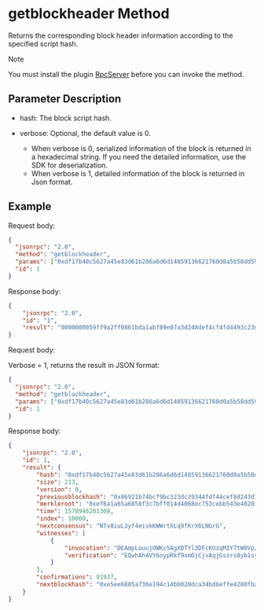﻿# getblockheader Method

Returns the corresponding block header information according to the specified script hash.

> [!Note]
>
> You must install the plugin [RpcServer](https://github.com/neo-project/neo-modules/releases) before you can invoke the method.

## Parameter Description

* hash: The block script hash.

* verbose: Optional, the default value is 0. 
  * When verbose is 0, serialized information of the block is returned in a hexadecimal string. If you need the detailed information, use the SDK for deserialization. 
  * When verbose is 1, detailed information of the block is returned in Json format. 

## Example

Request body:

```json
{
  "jsonrpc": "2.0",
  "method": "getblockheader",
  "params": ["0xdf17b40c5627a45e83d61b286a6d6d14859136621760d0a5b58dd59d18fd53d4", 0],
  "id": 1
}
```

Response body:

```json
{
    "jsonrpc": "2.0", 
    "id": "1", 
    "result": "0000000059ff9a2ff0861bda1abf89e07a3d248def4cf4fd4493c23d32bcf9bc741b92867ac9948cd23059eb880182e443b5eb3c75ec68404d01ff7b3c8f85a6651a6aefdc0687a06f0100001027000057c8f7a5b8d6758f18fb906eaf03f007da0a9f2601420c4026a4ba2eba339629ce40817053625dc315c294cea30863bb56d15a7fb2f3445d615fa0d201b940e3df662c71b200e355b8193e746b36143dcb9de3669962fc852b110c21021e1563aa32a5191ff7198e8c28ef02a8c6b33aecf326f5b32c6a620138d4201b110b413073b3bb00"
}
```

Request body:

Verbose = 1, returns the result in JSON format:

```json
{
  "jsonrpc": "2.0",
  "method": "getblockheader",
  "params": ["0xdf17b40c5627a45e83d61b286a6d6d14859136621760d0a5b58dd59d18fd53d4", 1],
  "id": 1
}
```

Response body:

```json
{
    "jsonrpc": "2.0",
    "id": 1,
    "result": {
        "hash": "0xdf17b40c5627a45e83d61b286a6d6d14859136621760d0a5b58dd59d18fd53d4",
        "size": 213,
        "version": 0,
        "previousblockhash": "0x86921b74bcf9bc323dc29344fdf44cef8d243d7ae089bf1ada1b86f02f9aff59",
        "merkleroot": "0xef6a1a65a6858f3c7bff014d4068ec753cebb543e4820188eb5930d28c94c97a",
        "time": 1578946201308,
        "index": 10000,
        "nextconsensus": "NTv8iuL3yf4eiskKWWrtXLq9fKrX6LNGrG",
        "witnesses": [
            {
                "invocation": "DEAmpLouujOWKc5AgXBTYl3DFcKUzqMIY7tW0Vp/svNEXWFfoNIBuUDj32YscbIA41W4GT50azYUPcud42aZYvyF",
                "verification": "EQwhAh4VY6oypRkf9xmOjCjvAqjGszrs8yb1syxqYgE41CAbEQtBMHOzuw=="
            }
        ],
        "confirmations": 91937,
        "nextblockhash": "0xe5ee6885a736e194c14bb020dca34bd6effe4280fbaec4542e41e4bebd8d4870"
    }
}
```